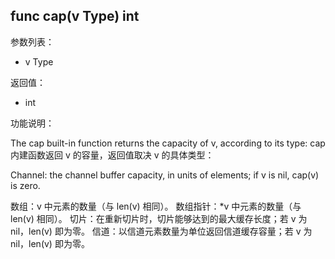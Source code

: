 ## func cap(v Type) int

参数列表：

- v Type

返回值：

- int

功能说明：

The cap built-in function returns the capacity of v, according to its type:
cap 内建函数返回 v 的容量，返回值取决 v 的具体类型：


Channel: the channel buffer capacity, in units of elements;
if v is nil, cap(v) is zero.

数组：v 中元素的数量（与 len(v) 相同）。
数组指针：*v 中元素的数量（与 len(v) 相同）。
切片：在重新切片时，切片能够达到的最大缓存长度；若 v 为 nil，len(v) 即为零。
信道：以信道元素数量为单位返回信道缓存容量；若 v 为 nil，len(v) 即为零。
